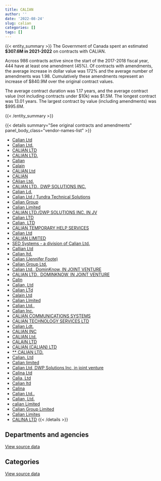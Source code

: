 ```yaml
---
title: CALIAN
author: ''
date: '2022-08-24'
slug: calian
categories: []
tags: []
---
```


<script src="/rmarkdown-libs/htmlwidgets/htmlwidgets.js"></script>
<link href="/rmarkdown-libs/datatables-css/datatables-crosstalk.css" rel="stylesheet" />
<script src="/rmarkdown-libs/datatables-binding/datatables.js"></script>
<script src="/rmarkdown-libs/jquery/jquery-3.6.0.min.js"></script>
<link href="/rmarkdown-libs/dt-core-bootstrap/css/dataTables.bootstrap.min.css" rel="stylesheet" />
<link href="/rmarkdown-libs/dt-core-bootstrap/css/dataTables.bootstrap.extra.css" rel="stylesheet" />
<script src="/rmarkdown-libs/dt-core-bootstrap/js/jquery.dataTables.min.js"></script>
<script src="/rmarkdown-libs/dt-core-bootstrap/js/dataTables.bootstrap.min.js"></script>
<link href="/rmarkdown-libs/crosstalk/css/crosstalk.min.css" rel="stylesheet" />
<script src="/rmarkdown-libs/crosstalk/js/crosstalk.min.js"></script>
<script src="/rmarkdown-libs/htmlwidgets/htmlwidgets.js"></script>
<link href="/rmarkdown-libs/datatables-css/datatables-crosstalk.css" rel="stylesheet" />
<script src="/rmarkdown-libs/datatables-binding/datatables.js"></script>
<script src="/rmarkdown-libs/jquery/jquery-3.6.0.min.js"></script>
<link href="/rmarkdown-libs/dt-core-bootstrap/css/dataTables.bootstrap.min.css" rel="stylesheet" />
<link href="/rmarkdown-libs/dt-core-bootstrap/css/dataTables.bootstrap.extra.css" rel="stylesheet" />
<script src="/rmarkdown-libs/dt-core-bootstrap/js/jquery.dataTables.min.js"></script>
<script src="/rmarkdown-libs/dt-core-bootstrap/js/dataTables.bootstrap.min.js"></script>
<link href="/rmarkdown-libs/crosstalk/css/crosstalk.min.css" rel="stylesheet" />
<script src="/rmarkdown-libs/crosstalk/js/crosstalk.min.js"></script>

{{< entity_summary >}}
The Government of Canada spent an estimated **\$307.6M in 2021-2022** on contracts with CALIAN.

Across 986 contracts active since the start of the 2017-2018 fiscal year, 444 have at least one amendment (45%). Of contracts with amendments, the average increase in dollar value was 172% and the average number of amendments was 1.98. Cumulatively these amendments represent an increase of \$840.9M over the original contract values.

The average contract duration was 1.17 years, and the average contract value (not including contracts under \$10k) was \$1.5M. The longest contract was 13.01 years. The largest contract by value (including amendments) was \$995.6M.

{{< /entity_summary >}}

{{< details summary="See original contracts and amendments" panel_body_class="vendor-names-list" >}}
- [Calian Ltd](https://search.open.canada.ca/en/ct/?sort=contract_value_f%20desc&page=1&search_text=%22Calian%20Ltd%22)
- [Calian Ltd.](https://search.open.canada.ca/en/ct/?sort=contract_value_f%20desc&page=1&search_text=%22Calian%20Ltd.%22)
- [CALIAN LTD](https://search.open.canada.ca/en/ct/?sort=contract_value_f%20desc&page=1&search_text=%22CALIAN%20LTD%22)
- [CALIAN LTD.](https://search.open.canada.ca/en/ct/?sort=contract_value_f%20desc&page=1&search_text=%22CALIAN%20LTD.%22)
- [Calian](https://search.open.canada.ca/en/ct/?sort=contract_value_f%20desc&page=1&search_text=%22Calian%22)
- [Calain](https://search.open.canada.ca/en/ct/?sort=contract_value_f%20desc&page=1&search_text=%22Calain%22)
- [CALIAN Ltd](https://search.open.canada.ca/en/ct/?sort=contract_value_f%20desc&page=1&search_text=%22CALIAN%20Ltd%22)
- [CALIAN](https://search.open.canada.ca/en/ct/?sort=contract_value_f%20desc&page=1&search_text=%22CALIAN%22)
- [CAlian Ltd.](https://search.open.canada.ca/en/ct/?sort=contract_value_f%20desc&page=1&search_text=%22CAlian%20Ltd.%22)
- [CALIAN LTD., DWP SOLUTIONS INC.](https://search.open.canada.ca/en/ct/?sort=contract_value_f%20desc&page=1&search_text=%22CALIAN%20LTD.%2c%20DWP%20SOLUTIONS%20INC.%22)
- [Calian Ld.](https://search.open.canada.ca/en/ct/?sort=contract_value_f%20desc&page=1&search_text=%22Calian%20Ld.%22)
- [Calian Ltd / Tundra Technical Solutions](https://search.open.canada.ca/en/ct/?sort=contract_value_f%20desc&page=1&search_text=%22Calian%20Ltd%20%2f%20Tundra%20Technical%20Solutions%22)
- [Calian Group](https://search.open.canada.ca/en/ct/?sort=contract_value_f%20desc&page=1&search_text=%22Calian%20Group%22)
- [Calian Limited](https://search.open.canada.ca/en/ct/?sort=contract_value_f%20desc&page=1&search_text=%22Calian%20Limited%22)
- [CALIAN LTD./DWP SOLUTIONS INC. IN JV](https://search.open.canada.ca/en/ct/?sort=contract_value_f%20desc&page=1&search_text=%22CALIAN%20LTD.%2fDWP%20SOLUTIONS%20INC.%20IN%20JV%22)
- [Calian LTD](https://search.open.canada.ca/en/ct/?sort=contract_value_f%20desc&page=1&search_text=%22Calian%20LTD%22)
- [Calian, LTD](https://search.open.canada.ca/en/ct/?sort=contract_value_f%20desc&page=1&search_text=%22Calian%2c%20LTD%22)
- [CALIAN TEMPORARY HELP SERVICES](https://search.open.canada.ca/en/ct/?sort=contract_value_f%20desc&page=1&search_text=%22CALIAN%20TEMPORARY%20HELP%20SERVICES%22)
- [Calian Ltd](https://search.open.canada.ca/en/ct/?sort=contract_value_f%20desc&page=1&search_text=%22Calian%20%20Ltd%22)
- [CALIAN LIMITED](https://search.open.canada.ca/en/ct/?sort=contract_value_f%20desc&page=1&search_text=%22CALIAN%20LIMITED%22)
- [SED Systems - a division of Calian Ltd.](https://search.open.canada.ca/en/ct/?sort=contract_value_f%20desc&page=1&search_text=%22SED%20Systems%20-%20a%20division%20of%20Calian%20Ltd.%22)
- [Callian Ltd](https://search.open.canada.ca/en/ct/?sort=contract_value_f%20desc&page=1&search_text=%22Callian%20Ltd%22)
- [Calian ltd.](https://search.open.canada.ca/en/ct/?sort=contract_value_f%20desc&page=1&search_text=%22Calian%20ltd.%22)
- [Calian (Jennifer Foote)](https://search.open.canada.ca/en/ct/?sort=contract_value_f%20desc&page=1&search_text=%22Calian%20%28Jennifer%20Foote%29%22)
- [Calian Group Ltd.](https://search.open.canada.ca/en/ct/?sort=contract_value_f%20desc&page=1&search_text=%22Calian%20Group%20Ltd.%22)
- [Calian Ltd., DominKnow, IN JOINT VENTURE](https://search.open.canada.ca/en/ct/?sort=contract_value_f%20desc&page=1&search_text=%22Calian%20Ltd.%2c%20DominKnow%2c%20IN%20JOINT%20VENTURE%22)
- [CALIAN LTD., DOMINKNOW, IN JOINT VENTURE](https://search.open.canada.ca/en/ct/?sort=contract_value_f%20desc&page=1&search_text=%22CALIAN%20LTD.%2c%20DOMINKNOW%2c%20IN%20JOINT%20VENTURE%22)
- [Calin](https://search.open.canada.ca/en/ct/?sort=contract_value_f%20desc&page=1&search_text=%22Calin%22)
- [Calian, Ltd](https://search.open.canada.ca/en/ct/?sort=contract_value_f%20desc&page=1&search_text=%22Calian%2c%20Ltd%22)
- [Calian LTd](https://search.open.canada.ca/en/ct/?sort=contract_value_f%20desc&page=1&search_text=%22Calian%20LTd%22)
- [Calain Ltd](https://search.open.canada.ca/en/ct/?sort=contract_value_f%20desc&page=1&search_text=%22Calain%20Ltd%22)
- [Calian LImited](https://search.open.canada.ca/en/ct/?sort=contract_value_f%20desc&page=1&search_text=%22Calian%20LImited%22)
- [Calian Ltd.,](https://search.open.canada.ca/en/ct/?sort=contract_value_f%20desc&page=1&search_text=%22Calian%20Ltd.%2c%22)
- [Calian Inc.](https://search.open.canada.ca/en/ct/?sort=contract_value_f%20desc&page=1&search_text=%22Calian%20Inc.%22)
- [CALIAN COMMUNICATIONS SYSTEMS](https://search.open.canada.ca/en/ct/?sort=contract_value_f%20desc&page=1&search_text=%22CALIAN%20COMMUNICATIONS%20SYSTEMS%22)
- [CALIAN TECHNOLOGY SERVICES LTD](https://search.open.canada.ca/en/ct/?sort=contract_value_f%20desc&page=1&search_text=%22CALIAN%20TECHNOLOGY%20SERVICES%20LTD%22)
- [Calian Ldt.](https://search.open.canada.ca/en/ct/?sort=contract_value_f%20desc&page=1&search_text=%22Calian%20Ldt.%22)
- [CALIAN INC](https://search.open.canada.ca/en/ct/?sort=contract_value_f%20desc&page=1&search_text=%22CALIAN%20INC%22)
- [CALIAN Ltd.](https://search.open.canada.ca/en/ct/?sort=contract_value_f%20desc&page=1&search_text=%22CALIAN%20Ltd.%22)
- [CALAIN LTD](https://search.open.canada.ca/en/ct/?sort=contract_value_f%20desc&page=1&search_text=%22CALAIN%20LTD%22)
- [CALIAN (CALIAN) LTD](https://search.open.canada.ca/en/ct/?sort=contract_value_f%20desc&page=1&search_text=%22CALIAN%20%28CALIAN%29%20LTD%22)
- [\*\* CALIAN LTD.](https://search.open.canada.ca/en/ct/?sort=contract_value_f%20desc&page=1&search_text=%22%2a%2a%20CALIAN%20LTD.%22)
- [Calian. Ltd](https://search.open.canada.ca/en/ct/?sort=contract_value_f%20desc&page=1&search_text=%22Calian.%20Ltd%22)
- [Calian limited](https://search.open.canada.ca/en/ct/?sort=contract_value_f%20desc&page=1&search_text=%22Calian%20limited%22)
- [Calian Ltd, DWP Solutions Inc, in joint venture](https://search.open.canada.ca/en/ct/?sort=contract_value_f%20desc&page=1&search_text=%22Calian%20Ltd%2c%20DWP%20Solutions%20Inc%2c%20in%20joint%20venture%22)
- [Calina Ltd](https://search.open.canada.ca/en/ct/?sort=contract_value_f%20desc&page=1&search_text=%22Calina%20Ltd%22)
- [Calia, Ltd](https://search.open.canada.ca/en/ct/?sort=contract_value_f%20desc&page=1&search_text=%22Calia%2c%20Ltd%22)
- [Calian ltd](https://search.open.canada.ca/en/ct/?sort=contract_value_f%20desc&page=1&search_text=%22Calian%20ltd%22)
- [Calina](https://search.open.canada.ca/en/ct/?sort=contract_value_f%20desc&page=1&search_text=%22Calina%22)
- [Calian Ltd..](https://search.open.canada.ca/en/ct/?sort=contract_value_f%20desc&page=1&search_text=%22Calian%20Ltd..%22)
- [Calian, Ltd.](https://search.open.canada.ca/en/ct/?sort=contract_value_f%20desc&page=1&search_text=%22Calian%2c%20Ltd.%22)
- [calian Limited](https://search.open.canada.ca/en/ct/?sort=contract_value_f%20desc&page=1&search_text=%22calian%20Limited%22)
- [Calian Group Limited](https://search.open.canada.ca/en/ct/?sort=contract_value_f%20desc&page=1&search_text=%22Calian%20Group%20Limited%22)
- [Calian Limites](https://search.open.canada.ca/en/ct/?sort=contract_value_f%20desc&page=1&search_text=%22Calian%20Limites%22)
- [CALINA LTD](https://search.open.canada.ca/en/ct/?sort=contract_value_f%20desc&page=1&search_text=%22CALINA%20LTD%22)
{{< /details >}}

## Departments and agencies

<div id="htmlwidget-1" style="width:100%;height:auto;" class="datatables html-widget"></div>
<script type="application/json" data-for="htmlwidget-1">{"x":{"style":"bootstrap","filter":"none","vertical":false,"data":[["<a href=\"/departments/aafc-aac/\">Agriculture and Agri-Food Canada<\/a>","<a href=\"/departments/aandc-aadnc/\">Crown-Indigenous Relations and Northern Affairs Canada<\/a>","<a href=\"/departments/atssc-scdata/\">Administrative Tribunals Support Service of Canada<\/a>","<a href=\"/departments/cas-satj/\">Courts Administration Service<\/a>","<a href=\"/departments/cbsa-asfc/\">Canada Border Services Agency<\/a>","<a href=\"/departments/cfia-acia/\">Canadian Food Inspection Agency<\/a>","<a href=\"/departments/cgc-ccg/\">Canadian Grain Commission<\/a>","<a href=\"/departments/cic/\">Immigration, Refugees and Citizenship Canada<\/a>","<a href=\"/departments/cnsc-ccsn/\">Canadian Nuclear Safety Commission<\/a>","<a href=\"/departments/cra-arc/\">Canada Revenue Agency<\/a>","<a href=\"/departments/csa-asc/\">Canadian Space Agency<\/a>","<a href=\"/departments/csc-scc/\">Correctional Service of Canada<\/a>","<a href=\"/departments/csps-efpc/\">Canada School of Public Service<\/a>","<a href=\"/departments/dfatd-maecd/\">Global Affairs Canada<\/a>","<a href=\"/departments/dfo-mpo/\">Fisheries and Oceans Canada<\/a>","<a href=\"/departments/dnd-mdn/\">National Defence<\/a>","<a href=\"/departments/ec/\">Environment and Climate Change Canada<\/a>","<a href=\"/departments/elections/\">Elections Canada<\/a>","<a href=\"/departments/esdc-edsc/\">Employment and Social Development Canada<\/a>","<a href=\"/departments/fin/\">Department of Finance Canada<\/a>","<a href=\"/departments/hc-sc/\">Health Canada<\/a>","<a href=\"/departments/iaac-aeic/\">Impact Assessment Agency of Canada<\/a>","<a href=\"/departments/ic/\">Innovation, Science and Economic Development Canada<\/a>","<a href=\"/departments/isc-sac/\">Indigenous Services Canada<\/a>","<a href=\"/departments/jus/\">Department of Justice Canada<\/a>","<a href=\"/departments/lac-bac/\">Library and Archives Canada<\/a>","<a href=\"/departments/nrc-cnrc/\">National Research Council Canada<\/a>","<a href=\"/departments/nrcan-rncan/\">Natural Resources Canada<\/a>","<a href=\"/departments/oag-bvg/\">Office of the Auditor General of Canada<\/a>","<a href=\"/departments/ocsec-bccst/\">Office of the Intelligence Commissioner<\/a>","<a href=\"/departments/osfi-bsif/\">Office of the Superintendent of Financial Institutions Canada<\/a>","<a href=\"/departments/pc/\">Parks Canada<\/a>","<a href=\"/departments/pch/\">Canadian Heritage<\/a>","<a href=\"/departments/phac-aspc/\">Public Health Agency of Canada<\/a>","<a href=\"/departments/ppsc-sppc/\">Public Prosecution Service of Canada<\/a>","<a href=\"/departments/ps-sp/\">Public Safety Canada<\/a>","<a href=\"/departments/pwgsc-tpsgc/\">Public Services and Procurement Canada<\/a>","<a href=\"/departments/rcmp-grc/\">Royal Canadian Mounted Police<\/a>","<a href=\"/departments/ssc-spc/\">Shared Services Canada<\/a>","<a href=\"/departments/statcan/\">Statistics Canada<\/a>","<a href=\"/departments/tc/\">Transport Canada<\/a>","<a href=\"/departments/vac-acc/\">Veterans Affairs Canada<\/a>","<a href=\"/departments/wage/\">Department for Women and Gender Equality<\/a>"],[311689.88,678420.99,24717.97,296.31,4263181.52,null,null,1469608.02,192806.23,3548694.54,643683.92,2273048.77,null,213344.67,321145.68,256054892.22,24928.21,154062.56,1207867.67,8674.34,1017574.13,null,87534.92,209638.54,null,null,276753.61,842238.64,null,null,9339.76,null,433715.76,null,null,null,null,784636.15,8877613.69,null,673692.49,7684948.42,null],[312543.82,null,97577.34,427382.11,5825908.92,null,23460.68,480582.93,248159.38,5191429.42,775802.5,2689945.97,22706.71,24962.21,294877.5,263483342.75,24285.92,259847.44,823908.19,null,142286.3,null,1340399.81,531554.86,23504,null,134922.76,910168.79,null,null,282900.94,259412.34,193043.81,null,null,null,null,2223049.9,11971113.44,null,208202.11,7739640.58,null],[null,null,106701.97,261540.69,6594629.24,null,1072.49,null,231431.33,6342198.43,248458.82,4115276.84,36821.69,38229.54,591476.18,245146360.08,null,null,770045.9,null,33569.48,70818.23,1413476.64,515885.43,60846.55,null,55798.88,405582.92,754.29,24814.8,157256.71,null,188917.92,674975,null,null,85513.51,3638712.83,11772521.29,null,99463.89,7684948.42,89244.6],[5804.34,null,61265.08,1567546.06,5596480.95,5716.89,null,91455.28,396821.43,8266620.37,31009.27,3732137.04,null,null,895271.55,254183425.15,null,null,2681.39,38985,433824.63,null,1253205.4,709038.95,50832.57,919800,18469.03,65148.37,198076,null,157007.63,null,null,4157458.56,140240.69,282900.97,2135198.5,3263745.31,11072092.33,78811.27,42511.57,7684948.42,82406.87]],"container":"<table class=\"table table-striped table-hover row-border order-column display\">\n  <thead>\n    <tr>\n      <th>Department<\/th>\n      <th>2018-2019<\/th>\n      <th>2019-2020<\/th>\n      <th>2020-2021<\/th>\n      <th>2021-2022<\/th>\n    <\/tr>\n  <\/thead>\n<\/table>","options":{"order":[[4,"desc"]],"pageLength":10,"autoWidth":true,"columnDefs":[{"targets":1,"render":"function(data, type, row, meta) {\n    return type !== 'display' ? data : DTWidget.formatCurrency(data, \"$\", 2, 3, \",\", \".\", true, null);\n  }"},{"targets":2,"render":"function(data, type, row, meta) {\n    return type !== 'display' ? data : DTWidget.formatCurrency(data, \"$\", 2, 3, \",\", \".\", true, null);\n  }"},{"targets":3,"render":"function(data, type, row, meta) {\n    return type !== 'display' ? data : DTWidget.formatCurrency(data, \"$\", 2, 3, \",\", \".\", true, null);\n  }"},{"targets":4,"render":"function(data, type, row, meta) {\n    return type !== 'display' ? data : DTWidget.formatCurrency(data, \"$\", 2, 3, \",\", \".\", true, null);\n  }"},{"width":"16%","targets":[1,2,3,4]},{"className":"dt-right","targets":[1,2,3,4]}],"orderClasses":false}},"evals":["options.columnDefs.0.render","options.columnDefs.1.render","options.columnDefs.2.render","options.columnDefs.3.render"],"jsHooks":[]}</script>
<p class="text-right">
<a href="https://github.com/GoC-Spending/contracts-data/tree/main/data/out/vendors/calian/summary_by_fiscal_year_by_department.csv" class="source-data-link btn btn-link">View source data</a>
</p>

## Categories

<div id="htmlwidget-2" style="width:100%;height:auto;" class="datatables html-widget"></div>
<script type="application/json" data-for="htmlwidget-2">{"x":{"style":"bootstrap","filter":"none","vertical":false,"data":[["<a href=\"/categories/1_facilities_and_construction/\">Facilities and construction<\/a>","<a href=\"/categories/10_office_management/\">Office management<\/a>","<a href=\"/categories/11_defence/\">Defence<\/a>","<a href=\"/categories/2_professional_services/\">Professional services<\/a>","<a href=\"/categories/3_information_technology/\">Information technology<\/a>","<a href=\"/categories/4_medical/\">Medical<\/a>","<a href=\"/categories/6_industrial_products_and_services/\">Industrial products and services<\/a>","<a href=\"/categories/9_human_capital/\">Human capital<\/a>"],[9667876.77,null,2837371.42,23880770.64,18627118.1,236247394.78,null,1028217.89],[9918374.28,null,939705.82,33175279.12,22643333.01,238839779.02,79994.52,1370457.68],[5951419.55,null,386852.55,21191765.89,22064969.52,240769278.13,272878.51,820180.45],[10216677.42,89905.33,78102.71,28255747.5,24755366.54,242410447.09,272878.51,1541811.75]],"container":"<table class=\"table table-striped table-hover row-border order-column display\">\n  <thead>\n    <tr>\n      <th>Category<\/th>\n      <th>2018-2019<\/th>\n      <th>2019-2020<\/th>\n      <th>2020-2021<\/th>\n      <th>2021-2022<\/th>\n    <\/tr>\n  <\/thead>\n<\/table>","options":{"order":[[4,"desc"]],"dom":"t","pageLength":30,"autoWidth":true,"columnDefs":[{"targets":1,"render":"function(data, type, row, meta) {\n    return type !== 'display' ? data : DTWidget.formatCurrency(data, \"$\", 2, 3, \",\", \".\", true, null);\n  }"},{"targets":2,"render":"function(data, type, row, meta) {\n    return type !== 'display' ? data : DTWidget.formatCurrency(data, \"$\", 2, 3, \",\", \".\", true, null);\n  }"},{"targets":3,"render":"function(data, type, row, meta) {\n    return type !== 'display' ? data : DTWidget.formatCurrency(data, \"$\", 2, 3, \",\", \".\", true, null);\n  }"},{"targets":4,"render":"function(data, type, row, meta) {\n    return type !== 'display' ? data : DTWidget.formatCurrency(data, \"$\", 2, 3, \",\", \".\", true, null);\n  }"},{"width":"16%","targets":[1,2,3,4]},{"className":"dt-right","targets":[1,2,3,4]}],"orderClasses":false,"lengthMenu":[10,25,30,50,100]}},"evals":["options.columnDefs.0.render","options.columnDefs.1.render","options.columnDefs.2.render","options.columnDefs.3.render"],"jsHooks":[]}</script>
<p class="text-right">
<a href="https://github.com/GoC-Spending/contracts-data/tree/main/data/out/vendors/calian/summary_by_fiscal_year_by_category.csv" class="source-data-link btn btn-link">View source data</a>
</p>
